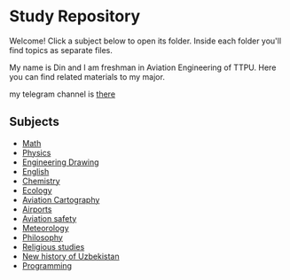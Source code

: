 # Study Repository

Welcome! Click a subject below to open its folder. Inside each folder you'll find topics as separate files.

My name is Din and I am freshman in Aviation Engineering of TTPU.
Here you can find related materials to my major.

my telegram channel is [there](https://t.me/turiniann)

## Subjects

- [Math](./math)
- [Physics](./physics)
- [Engineering Drawing](./engineering-drawing)
- [English](./english)
- [Chemistry](./chemistry)
- [Ecology](./ecology)
- [Aviation Cartography](./aviation-cartography)
- [Airports](./airports)
- [Aviation safety](./aviation-safety)
- [Meteorology](./meteorology)
- [Philosophy](./philosophy)
- [Religious studies](./religious-studies)
- [New history of Uzbekistan](./new-history-of-uzbekistan)
- [Programming](./programming)
